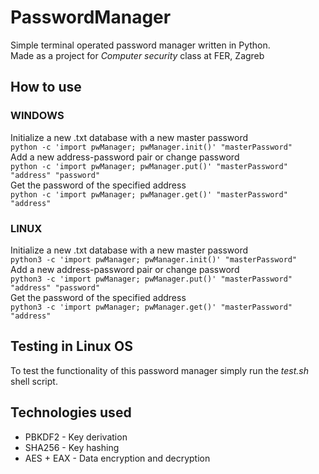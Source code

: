 # PasswordManager
Simple terminal operated password manager written in Python.  
Made as a project for *Computer security* class at FER, Zagreb

## How to use

### WINDOWS
Initialize a new .txt database with a new master password  
```python -c 'import pwManager; pwManager.init()' "masterPassword"```  
Add a new address-password pair or change password  
```python -c 'import pwManager; pwManager.put()' "masterPassword" "address" "password"```  
Get the password of the specified address  
```python -c 'import pwManager; pwManager.get()' "masterPassword" "address"```  

### LINUX
Initialize a new .txt database with a new master password  
```python3 -c 'import pwManager; pwManager.init()' "masterPassword"```  
Add a new address-password pair or change password  
```python3 -c 'import pwManager; pwManager.put()' "masterPassword" "address" "password"```  
Get the password of the specified address  
```python3 -c 'import pwManager; pwManager.get()' "masterPassword" "address"```  

## Testing in Linux OS
To test the functionality of this password manager simply run the *test.sh* shell script.

## Technologies used
- PBKDF2 - Key derivation
- SHA256 - Key hashing
- AES + EAX - Data encryption and decryption
